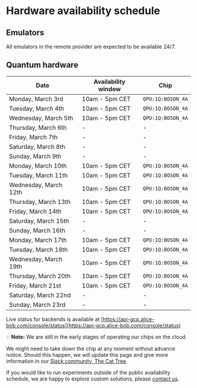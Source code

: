 # Hardware availability schedule

## Emulators

All emulators in the remote provider are expected to be available 24/7.

## Quantum hardware

| Date | Availability window | Chip |
| --- | --- | --- |
| Monday, March 3rd | 10am - 5pm CET | `QPU:1Q:BOSON_4A` |
| Tuesday, March 4th | 10am - 5pm CET | `QPU:1Q:BOSON_4A` |
| Wednesday, March 5th | 10am - 5pm CET | `QPU:1Q:BOSON_4A` |
| Thursday, March 6th | - | - |
| Friday, March 7th | - | - |
| Saturday, March 8th | - | - |
| Sunday, March 9th | - | - |
| Monday, March 10th | 10am - 5pm CET | `QPU:1Q:BOSON_4A` |
| Tuesday, March 11th | 10am - 5pm CET | `QPU:1Q:BOSON_4A` |
| Wednesday, March 12th | 10am - 5pm CET | `QPU:1Q:BOSON_4A` |
| Thursday, March 13th | 10am - 5pm CET | `QPU:1Q:BOSON_4A` |
| Friday, March 14th | 10am - 5pm CET | `QPU:1Q:BOSON_4A` |
| Saturday, March 15th | - | - |
| Sunday, March 16th | - | - |
| Monday, March 17th | 10am - 5pm CET | `QPU:1Q:BOSON_4A` |
| Tuesday, March 18th | 10am - 5pm CET | `QPU:1Q:BOSON_4A` |
| Wednesday, March 19th | 10am - 5pm CET | `QPU:1Q:BOSON_4A` |
| Thursday, March 20th | 10am - 5pm CET | `QPU:1Q:BOSON_4A` |
| Friday, March 21st | 10am - 5pm CET | `QPU:1Q:BOSON_4A` |
| Saturday, March 22nd | - | - |
| Sunday, March 23rd | - | - |

Live status for backends is available at [https://api-gcp.alice-bob.com/console/status](https://api-gcp.alice-bob.com/console/status)

💡 **Note:** We are still in the early stages of operating our chips on the cloud.

We might need to take down the chip at any moment without advance notice. Should this happen, we will update this page and give more information in our [Slack community, The Cat Tree](https://join.slack.com/t/the-cat-tree/shared_invite/zt-2cg0a3rno-PP~AaUztS3dtiRyzsawlnQ).

If you would like to run experiments outside of the public availability schedule, we are happy to explore custom solutions, please [contact us](../contact_us.md).
